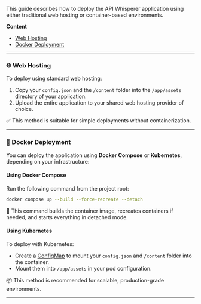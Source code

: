 This guide describes how to deploy the API Whisperer application using either traditional web hosting or container-based environments.

**Content**

- [Web Hosting](#-web-hosting)
- [Docker Deployment](#-docker-deployment)

---

### 🌐 Web Hosting

To deploy using standard web hosting:

1. Copy your `config.json` and the `/content` folder into the `/app/assets` directory of your application.
2. Upload the entire application to your shared web hosting provider of choice.

✅ This method is suitable for simple deployments without containerization.

---

### 🐳 Docker Deployment

You can deploy the application using **Docker Compose** or **Kubernetes**, depending on your infrastructure:

#### Using Docker Compose

Run the following command from the project root:

```bash
docker compose up --build --force-recreate --detach
```

🔄 This command builds the container image, recreates containers if needed, and starts everything in detached mode.

#### Using Kubernetes

To deploy with Kubernetes:

- Create a [ConfigMap](https://kubernetes.io/docs/concepts/configuration/configmap/) to mount your `config.json` and `/content` folder into the container.
- Mount them into `/app/assets` in your pod configuration.

📦 This method is recommended for scalable, production-grade environments.

---
